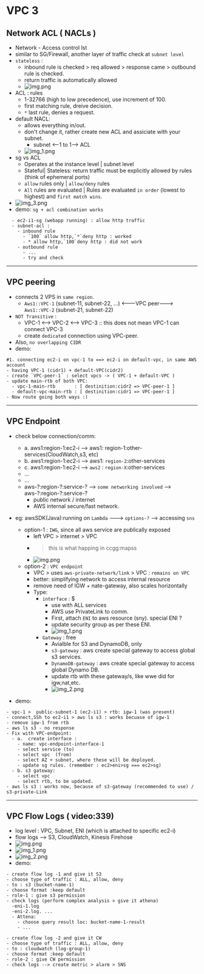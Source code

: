 # VPC 3

## Network ACL ( NACLs )
- Network - Access control lst
- similar to SG/Firewall, another layer of traffic check at `subnet level`
- `stateless` :  
  - inbound rule is checked > req allowed > response came > outbound rule is checked.
  - return traffic is automatically allowed
  - ![img.png](../99_img/vpc-2/img.png)
- ACL : rules
  - 1-32766 (high to low precedence), use increment of 100.
  - first matching rule, dreive decision.
  - `*` last rule, denies a request.
- default NACL:
  - allows everything in/out.
  - don't change it, rather create new ACL and assiciate with your subnet.
    - subnet <--1 to 1--> ACL
  - ![img_1.png](../99_img/vpc-2/img_1.png)
- sg vs ACL
  - Operates at the instance level | subnet level
  - Stateful| Stateless: return traffic must be explicitly allowed by rules (think of ephemeral ports)
  - `allow` rules only |  `allow/deny` rules
  - `All` rules are evaluated | Rules are evaluated `in order` (lowest to highest) and `first match wins`.
- ![img_3.png](../99_img/vpc-2/img_3.png)
- demo: `sg + acl combination works`
``` 
  - ec2-i1-sg (webapp running) : allow http traffic
  - subnet-acl : 
    - inbound rule 
      - `100` allow http,`*`deny http : worked 
      - * allow http,`100`deny http : did not work
    - outbound rule
      - ...
      - try and check
```
---
## VPC peering
- connects 2 VPS in `same region`.
  - `Aws1::VPC-1` (subnet-11, subnet-22, ...) <---VPC peer---> `Aws1::VPC-2` (subnet-21, subnet-22)
- `NOT Transitive` : 
  - VPC-1  <--> VPC-2  <--> VPC-3 :: this does not mean VPC-1 can connect VPC-3
  - create `dedicated` connection using VPC-peer.
- Also, `no overlapping CIDR`
- demo: 
```
#1. connecting ec2-i on vpc-1 to ==> ec2-i on default-vpc, in same AWS account
- having VPC-1 (cidr1) + default-VPC(cidr2) 
- create `VPC-peer-1` : select vpcs -> ( VPC-1 + default-VPC )
- update main-rtb of both VPC:
  - vpc-1-main-rtb       : [ destinition:cidr2 => VPC-peer-1 ]
  - default-vpc-main-rtb : [ destinition:cidr1 => VPC-peer-1 ]
- Now route going both ways :) 
```

---
## VPC Endpoint
- check below connection/comm:
  - a. aws1:region-1:ec2-i -->    aws1: region-1:other-services(CloudWatch,s3, etc)
  - b. aws1:region-1:ec2-i -->    aws1: `region-2`:other-services
  - c. aws1:region-1:ec2-i -->   `aws2` : `region-X`:other-services
  - ...
  - ...
  - aws-?:region-?:service-? --> `some networking involved` -->  aws-?:region-?:service-?
    - public network / internet
    - AWS internal secure/fast network.
  
  
- eg: awsSDK(Java):running on `Lambda` ---> `options-?` --> accessing `sns` 
  - option-1 : `IWG`, since all aws service are publically exposed
    - left VPC > internet > VPC
    - > this is what happing in ccgg:mapss
    - ![img.png](../99_img/vpc-3/img.png)
  - option-2 : `VPC endpoint`
    - VPC > uses `aws-private-network/link` > VPC : `remains on VPC`
    - better: simplifying network to access internal resource
    - remove need of IGW + nate-gateway, also scales horizontally
    - Type:
      - `interface` : $
        - use with ALL services
        - AWS use PrivateLink to comm.
        - First, attach `ENI` to aws resource (sny). special ENI ?
        - update security group as per these ENI.
        - ![img_1.png](../99_img/vpc-3/img_1.png)
      - `Gateway` : free
        -  Avialble for  S3 and DynamoDB, only 
        - `s3-gateway` : aws create special gateway to access global s3 services.
        - `DynamoDB-gateway` :  aws create special gateway to access global Dynamo DB.
        - update rtb with these gateway/s, like wwe did for igw,nat,etc.
        - ![img_2.png](../99_img/vpc-3/img_2.png)

- demo:
```
- vpc-1 >  public-subnet-1 (ec2-i1) > rtb: igw-1 (was present)
- connect,SSh to ec2-i1 > aws ls s3 : works becuase of igw-1
- remove igw-1 from rtb
- aws ls s3 - no response
- Fix with VPC-endpoint:
  - a.  create interface : 
    - name: vpc-endpoint-interface-1
    - select service (to)
    - select vpc  (from)
    - select AZ + subnet, where these will be deployed.
    - update sg rules. (remember : ec2>eni>sg === ec2>sg)
  - b. s3 gateway:
    - select vpc
    - select rtb, to be updated.
- aws ls s3 : works now, because of s3-gateway (recommended to use) / s3-private-Link
```
---
## VPC Flow Logs ( video:339)
- log level : VPC, Subnet, ENI (which is attached to specific ec2-i)
- flow logs --> S3, CloudWatch, Kinesis Firehose
- ![img.png](../99_img/vpc-3/img+4.png)
- ![img_1.png](../99_img/vpc-3/img+5.png)
- ![img_2.png](../99_img/vpc-3/img_+6.png)
- demo:
```
- create flow log -1 and give it S3
- choose type of traffic : ALL, allow, deny
- to : s3 (bucket-name-1)
- choose format :keep default
- role-1 : give s3 permission
- check logs (perform complex analysis > give it athena)
  -eni-1.log 
  -eni-2.log. ...
  - Attena:
    - choose query result loc: bucket-name-1-result
    - ...

- create flow log -2 and give it CW
- choose type of traffic : ALL, allow, deny
- to : cloudwatch (log-group-1)
- choose format :keep default
- role-2 : give CW permission
- check logs --> create metric > alarm > SNS
```


  
